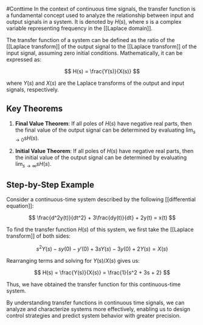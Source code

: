 #Conttime 
In the context of continuous time signals, the transfer function is a fundamental concept used to analyze the relationship between input and output signals in a system. It is denoted by $H(s)$, where $s$ is a complex variable representing frequency in the [[Laplace domain]].

The transfer function of a system can be defined as the ratio of the [[Laplace transform]] of the output signal to the [[Laplace transform]] of the input signal, assuming zero initial conditions. Mathematically, it can be expressed as:

$$ H(s) = \frac{Y(s)}{X(s)} $$

where $Y(s)$ and $X(s)$ are the Laplace transforms of the output and input signals, respectively.

## Key Theorems

1. **Final Value Theorem**: If all poles of $H(s)$ have negative real parts, then the final value of the output signal can be determined by evaluating $\lim_{s \to 0} sH(s)$.

2. **Initial Value Theorem**: If all poles of $H(s)$ have negative real parts, then the initial value of the output signal can be determined by evaluating $\lim_{s \to \infty} sH(s)$.

## Step-by-Step Example

Consider a continuous-time system described by the following [[differential equation]]:

$$ \frac{d^2y(t)}{dt^2} + 3\frac{dy(t)}{dt} + 2y(t) = x(t) $$

To find the transfer function $H(s)$ of this system, we first take the [[Laplace transform]] of both sides:

$$ s^2Y(s) - sy(0) - y'(0) + 3sY(s) - 3y(0) + 2Y(s) = X(s) $$

Rearranging terms and solving for $Y(s)/X(s)$ gives us:

$$ H(s) = \frac{Y(s)}{X(s)} = \frac{1}{s^2 + 3s + 2} $$

Thus, we have obtained the transfer function for this continuous-time system.

By understanding transfer functions in continuous time signals, we can analyze and characterize systems more effectively, enabling us to design control strategies and predict system behavior with greater precision.
